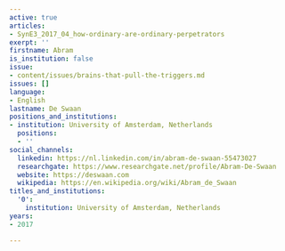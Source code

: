 ```yaml
---
active: true
articles:
- SynE3_2017_04_how-ordinary-are-ordinary-perpetrators
exerpt: ''
firstname: Abram
is_institution: false
issue:
- content/issues/brains-that-pull-the-triggers.md
issues: []
language:
- English
lastname: De Swaan
positions_and_institutions:
- institution: University of Amsterdam, Netherlands
  positions:
  - ''
social_channels:
  linkedin: https://nl.linkedin.com/in/abram-de-swaan-55473027
  researchgate: https://www.researchgate.net/profile/Abram-De-Swaan
  website: https://deswaan.com
  wikipedia: https://en.wikipedia.org/wiki/Abram_de_Swaan
titles_and_institutions:
  '0':
    institution: University of Amsterdam, Netherlands
years:
- 2017

---
```

